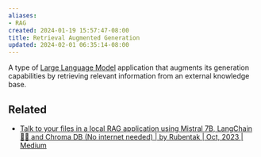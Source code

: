 ```yaml
---
aliases:
- RAG
created: 2024-01-19 15:57:47-08:00
title: Retrieval Augmented Generation
updated: 2024-02-01 06:35:14-08:00
---
```


A type of [Large Language Model](Large%20Language%20Model.md) application that augments  its generation capabilities by retrieving relevant information from an external knowledge base.

## Related

* [Talk to your files in a local RAG application using Mistral 7B, LangChain 🦜🔗 and Chroma DB (No internet needed) | by Rubentak | Oct, 2023 | Medium](https://medium.com/@rubentak/talk-to-your-files-in-a-local-rag-application-using-mistral-7b-langchain-and-chroma-db-no-2b4ba77358e0)